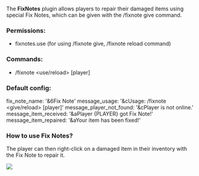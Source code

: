 The **FixNotes** plugin allows players to repair their damaged items using special Fix Notes, which can be given with the /fixnote give command.

### Permissions:
- fixnotes.use (for using /fixnote give, /fixnote reload command)
  
### Commands:
- /fixnote <use/reload> [player]
  
### Default config:
fix_note_name: '&6Fix Note' 
message_usage: '&cUsage: /fixnote <give/reload> [player]' 
message_player_not_found: '&cPlayer is not online.' 
message_item_received: '&aPlayer {PLAYER} got Fix Note!' 
message_item_repaired: '&aYour item has been fixed!'

### How to use Fix Notes? 
The player can then right-click on a damaged item in their inventory with the Fix Note to repair it.

![](https://i.imgur.com/P9jTBE7.gif)
